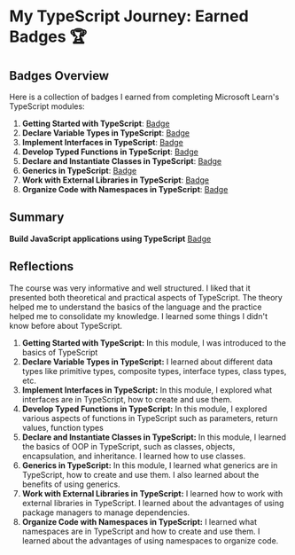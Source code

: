 # My TypeScript Journey: Earned Badges 🏆

## Badges Overview

Here is a collection of badges I earned from completing Microsoft Learn's TypeScript modules:

1. **Getting Started with TypeScript**: [Badge](https://learn.microsoft.com/api/achievements/share/en-us/93754738/ZPFX7YV2?sharingId=BC32A44CE8013A)
2. **Declare Variable Types in TypeScript**: [Badge](https://learn.microsoft.com/api/achievements/share/en-us/93754738/FZU8Q9VX?sharingId=BC32A44CE8013A)
3. **Implement Interfaces in TypeScript**: [Badge](https://learn.microsoft.com/api/achievements/share/en-us/93754738/BLMPWUBD?sharingId=BC32A44CE8013A)
4. **Develop Typed Functions in TypeScript**: [Badge](https://learn.microsoft.com/api/achievements/share/en-us/93754738/VKRQJ9NM?sharingId=BC32A44CE8013A)
5. **Declare and Instantiate Classes in TypeScript**: [Badge](https://learn.microsoft.com/api/achievements/share/en-us/93754738/PT2BTY84?sharingId=BC32A44CE8013A)
6. **Generics in TypeScript**: [Badge](https://learn.microsoft.com/api/achievements/share/en-us/93754738/DGESWD5J?sharingId=BC32A44CE8013A)
7. **Work with External Libraries in TypeScript**: [Badge](https://learn.microsoft.com/api/achievements/share/en-us/93754738/4SVJR3HK?sharingId=BC32A44CE8013A)
8. **Organize Code with Namespaces in TypeScript**: [Badge](https://learn.microsoft.com/api/achievements/share/en-us/93754738/8RCXCK3W?sharingId=BC32A44CE8013A)

## Summary

**Build JavaScript applications using TypeScript** [Badge](https://learn.microsoft.com/api/achievements/share/en-us/93754738/N7URUDHF?sharingId=BC32A44CE8013A)

## Reflections

The course was very informative and well structured. I liked that it presented both theoretical and practical aspects of TypeScript. The theory helped me to understand the basics of the language and the practice helped me to consolidate my knowledge. I learned some things I didn't know before about TypeScript.

1. **Getting Started with TypeScript:**
   In this module, I was introduced to the basics of TypeScript
2. **Declare Variable Types in TypeScript:**
   I learned about different data types like primitive types, composite types, interface types, class types, etc.
3. **Implement Interfaces in TypeScript:**
   In this module, I explored what interfaces are in TypeScript, how to create and use them.
4. **Develop Typed Functions in TypeScript:**
   In this module, I explored various aspects of functions in TypeScript such as parameters, return values, function types
5. **Declare and Instantiate Classes in TypeScript:**
   In this module, I learned the basics of OOP in TypeScript, such as classes, objects, encapsulation, and inheritance. I learned how to use classes.
6. **Generics in TypeScript:**
   In this module, I learned what generics are in TypeScript, how to create and use them. I also learned about the benefits of using generics.
7. **Work with External Libraries in TypeScript:**
   I learned how to work with external libraries in TypeScript. I learned about the advantages of using package managers to manage dependencies.
8. **Organize Code with Namespaces in TypeScript:**
   I learned what namespaces are in TypeScript and how to create and use them. I learned about the advantages of using namespaces to organize code.
